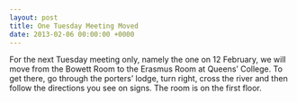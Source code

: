```yaml
---
layout: post
title: One Tuesday Meeting Moved
date: 2013-02-06 00:00:00 +0000
---
```


For the next Tuesday meeting only, namely the one on 12 February, we will move from the Bowett Room to the Erasmus Room at Queens’ College. To get there, go through the porters’ lodge, turn right, cross the river and then follow the directions you see on signs. The room is on the first floor.

